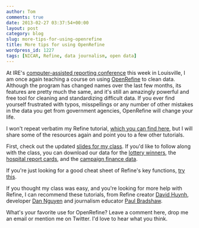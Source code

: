 ```yaml
---
author: Tom
comments: true
date: 2013-02-27 03:37:54+00:00
layout: post
category: blog
slug: more-tips-for-using-openrefine
title: More tips for using OpenRefine
wordpress_id: 1227
tags: [NICAR, Refine, data journalism, open data]
---
```


At IRE's [computer-assisted reporting conference](http://www.ire.org/conferences/nicar-2013/) this week in Louisville, I am once again teaching a course on using [OpenRefine](http://openrefine.org/) to clean data. Although the program has changed names over the last few months, its features are pretty much the same, and it's still an amazingly powerful and free tool for cleaning and standardizing difficult data. If you ever find yourself frustrated with typos, misspellings or any number of other mistakes in the data you get from government agencies, OpenRefine will change your life.

I won't repeat verbatim my Refine tutorial, [which you can find here](/blog/2012/06/clean-data-is-the-best-weapon-against-the-planet-of-the-apes.html), but I will share some of the resources again and point you to a few other tutorials.

First, check out the updated [slides for my class](http://bit.ly/car13refineslides). If you'd like to follow along with the class, you can download our data for the [lottery winners](/files/data/lotterywinners.csv), the [hospital report cards](/files/data/nj-hospital-2012.xls), and the [campaign finance data](/files/data/nassau_police_union_contribs.xls).

If you're just looking for a good cheat sheet of Refine's key functions, [try this](http://bit.ly/car13refinecheats).

If you thought my class was easy, and you're looking for more help with Refine, I can recommend these tutorials, from Refine creator [David Huynh](http://davidhuynh.net/spaces/nicar2011/tutorial.pdf), developer [Dan Nguyen](http://dannguyen.github.com/NICAR-Google-Refine/) and journalism educator [Paul Bradshaw](http://onlinejournalismblog.com/2011/07/05/cleaning-data-using-google-refine-a-quick-guide/).

What's your favorite use for OpenRefine? Leave a comment here, drop me an email or mention me on Twitter. I'd love to hear what you think.
